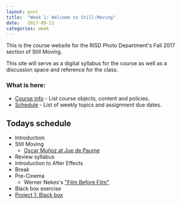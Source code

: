 ```yaml
---
layout: post
title:  "Week 1: Welcome to Still:Moving"
date:   2017-09-11
categories: week
---
```


This is the course website for the RISD Photo Department's Fall 2017 section of Still Moving. 

This site will serve as a digital syllabus for the course as well as a discussion space and reference for the class.

### What is here:
  * [Course info](/course-info) - List course objects, content and policies.
  * [Schedule](/schedule) - List of weekly topics and assignment due dates.
  
## Todays schedule

* Introduction
* Still Moving
  * [Oscar Muñoz at Jue de Paume](https://vimeo.com/98543782)
* Review syllabus
* Introduction to After Effects
* Break
* Pre-Cinema 
  * Werner Nekes's ["Film Before Film"](https://www.youtube.com/watch?v=s0KADBMXY-8)
* Black box exercise
* <a href="Assignments/Project-1.html">Project 1: Black box</a>